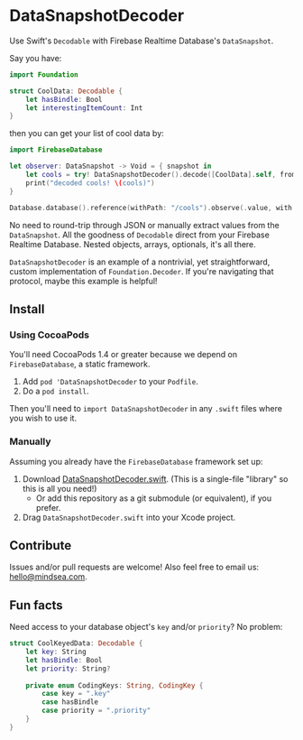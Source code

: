 # DataSnapshotDecoder

Use Swift's `Decodable` with Firebase Realtime Database's `DataSnapshot`.

Say you have:

```swift
import Foundation

struct CoolData: Decodable {
    let hasBindle: Bool
    let interestingItemCount: Int
}
```

then you can get your list of cool data by:

```swift
import FirebaseDatabase

let observer: DataSnapshot -> Void = { snapshot in
    let cools = try! DataSnapshotDecoder().decode([CoolData].self, from: snapshot)
    print("decoded cools! \(cools)")
}

Database.database().reference(withPath: "/cools").observe(.value, with: observer)
```

No need to round-trip through JSON or manually extract values from the `DataSnapshot`. All the goodness of `Decodable` direct from your Firebase Realtime Database. Nested objects, arrays, optionals, it's all there.

`DataSnapshotDecoder` is an example of a nontrivial, yet straightforward, custom implementation of `Foundation.Decoder`. If you're navigating that protocol, maybe this example is helpful!

## Install

### Using CocoaPods

You'll need CocoaPods 1.4 or greater because we depend on `FirebaseDatabase`, a static framework.

1. Add `pod 'DataSnapshotDecoder` to your `Podfile`.
2. Do a `pod install`.

Then you'll need to `import DataSnapshotDecoder` in any `.swift` files where you wish to use it.

### Manually

Assuming you already have the `FirebaseDatabase` framework set up:

1. Download [DataSnapshotDecoder.swift](DataSnapshotDecoder.swift). (This is a single-file "library" so this is all you need!)
    * Or add this repository as a git submodule (or equivalent), if you prefer.
2. Drag `DataSnapshotDecoder.swift` into your Xcode project.

## Contribute

Issues and/or pull requests are welcome! Also feel free to email us: hello@mindsea.com.

## Fun facts

Need access to your database object's `key` and/or `priority`? No problem:

```swift
struct CoolKeyedData: Decodable {
    let key: String
    let hasBindle: Bool
    let priority: String?
    
    private enum CodingKeys: String, CodingKey {
        case key = ".key"
        case hasBindle
        case priority = ".priority"
    }
}
```

